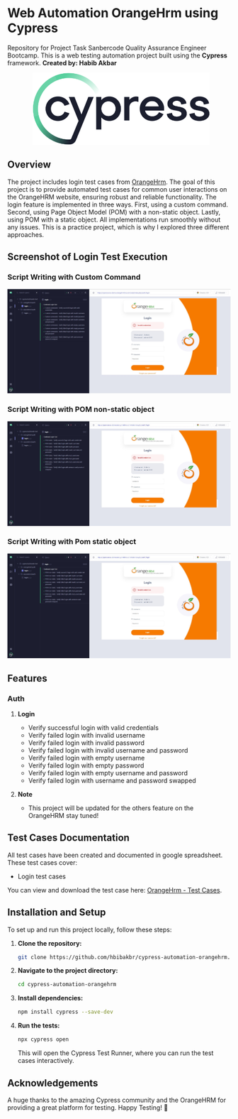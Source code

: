 # Web Automation OrangeHrm using Cypress
Repository for Project Task Sanbercode Quality Assurance Engineer Bootcamp. This is a web testing automation project built using the **Cypress** framework. **Created by: Habib Akbar**

<p align="center">
    <img src="cypress-logo.svg" alt="cypress" width="400" style="margin-left: 10px;" >
</p>

## Overview
The project includes login test cases from [OrangeHrm](https://opensource-demo.orangehrmlive.com/web/index.php/auth/login). The goal of this project is to provide automated test cases for common user interactions on the OrangeHRM website, ensuring robust and reliable functionality. The login feature is implemented in three ways. First, using a custom command. Second, using Page Object Model (POM) with a non-static object. Lastly, using POM with a static object. All implementations run smoothly without any issues. This is a practice project, which is why I explored three different approaches.

## Screenshot of Login Test Execution

### Script Writing with Custom Command
![Order Suite Report](login-custom.jpg)

### Script Writing with POM non-static object
![Order Suite Report](login-pom-static.jpg)

### Script Writing with Pom static object
![Order Suite Report](login-pom-nonstatic.jpg)

## Features
### Auth
1. **Login**
   - Verify successful login with valid credentials
   - Verify failed login with invalid username
   - Verify failed login with invalid password
   - Verify failed login with invalid username and password
   - Verify failed login with empty username
   - Verify failed login with empty password
   - Verify failed login with empty username and password
   - Verify failed login with username and password swapped

2. **Note**
   - This project will be updated for the others feature on the OrangeHRM stay tuned!

## Test Cases Documentation
All test cases have been created and documented in google spreadsheet. These test cases cover:
- Login test cases

You can view and download the test case here: [OrangeHrm - Test Cases](https://docs.google.com/spreadsheets/d/18m7ARsywtcBWinW_aWmjHukcXHz3DcB7e2I5WjHLimA/edit?gid=0#gid=0).

## Installation and Setup
To set up and run this project locally, follow these steps:

1. **Clone the repository:**
    ```bash
    git clone https://github.com/hbibakbr/cypress-automation-orangehrm.git
    ```

2. **Navigate to the project directory:**
    ```bash
    cd cypress-automation-orangehrm
    ```

3. **Install dependencies:**
    ```bash
    npm install cypress --save-dev
    ```

4. **Run the tests:**
    ```bash
    npx cypress open
    ```
    This will open the Cypress Test Runner, where you can run the test cases interactively.


## Acknowledgements
A huge thanks to the amazing Cypress community and the OrangeHRM for providing a great platform for testing.
Happy Testing! 🚀